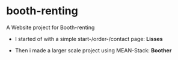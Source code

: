# booth-renting
A Website project for Booth-renting

* I started of with a simple start-/order-/contact page: **Lisses**

* Then i made a larger scale project using MEAN-Stack: **Boother**
